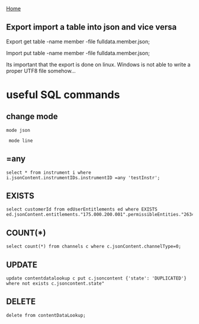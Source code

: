 [Home](/)

## Export import a table into json and vice versa
Export
get table -name member -file fulldata.member.json;

Import 
put table -name member -file fulldata.member.json;

Its important that the export is done on linux. Windows is not able to write a proper UTF8 file somehow...


# useful SQL commands

## change mode
```
mode json
```
``` mode line```

## =any
```
select * from instrument i where i.jsonContent.instrumentIDs.instrumentID =any 'testInstr';
```
## EXISTS
```
select customerId from edUserEntitlements ed where EXISTS ed.jsonContent.entitlements."175.000.200.001".permissibleEntities."26349";
```
## COUNT(*)
```
select count(*) from channels c where c.jsonContent.channelType=0;
```
## UPDATE
```
update contentdatalookup c put c.jsoncontent {'state': 'DUPLICATED'} where not exists c.jsoncontent.state" 
```
## DELETE
```
delete from contentDataLookup;
```